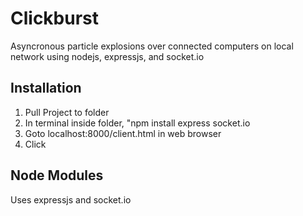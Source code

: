 # Clickburst

Asyncronous particle explosions over connected computers on local network using nodejs, expressjs, and socket.io

## Installation

1. Pull Project to folder
2. In terminal inside folder, "npm install express socket.io
3. Goto localhost:8000/client.html in web browser
4. Click

## Node Modules

Uses expressjs and socket.io
